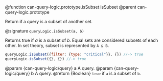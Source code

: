 @function can-query-logic.prototype.isSubset isSubset
@parent can-query-logic.prototype

Return if a query is a subset of another set.

@signature `queryLogic.isSubset(a, b)`

Returns true if _a_ is a subset of _b_.  Equal sets are considered subsets of each other. In set theory, subset is
represented by `A ⊆ B`.

```js
queryLogic.isSubset({filter: {type: "critical"}}, {}) //-> true
queryLogic.isSubset({}, {}) //-> true
```

  @param  {can-query-logic/query} a A query.
  @param  {can-query-logic/query} b A query.
  @return {Boolean} `true` if `a` is a subset of `b`.
